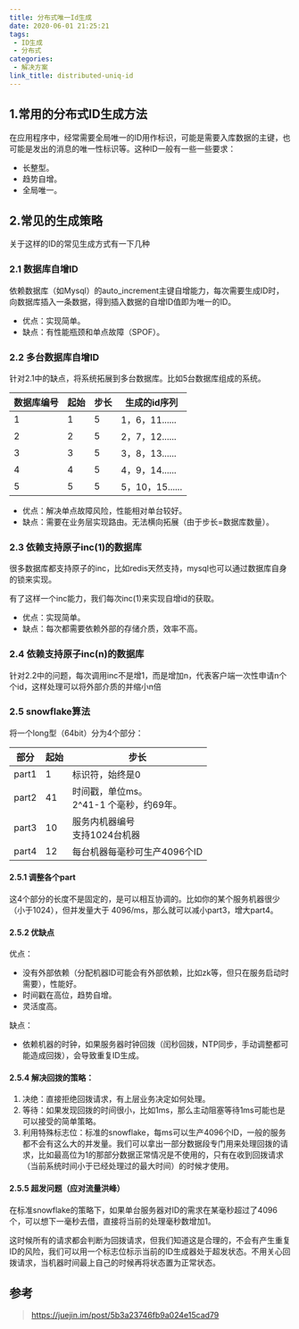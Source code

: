 ```yaml
---
title: 分布式唯一Id生成
date: 2020-06-01 21:25:21
tags:
 - ID生成
 - 分布式
categories:
 - 解决方案
link_title: distributed-uniq-id
---
```

## 1.常用的分布式ID生成方法

在应用程序中，经常需要全局唯一的ID用作标识，可能是需要入库数据的主键，也可能是发出的消息的唯一性标识等。这种ID一般有一些一些要求：

 - 长整型。
 - 趋势自增。
 - 全局唯一。
 <!-- more -->
## 2.常见的生成策略

关于这样的ID的常见生成方式有一下几种

### 2.1 数据库自增ID

依赖数据库（如Mysql）的auto_increment主键自增能力，每次需要生成ID时，向数据库插入一条数据，得到插入数据的自增ID值即为唯一的ID。

 - 优点：实现简单。
 - 缺点：有性能瓶颈和单点故障（SPOF）。

### 2.2 多台数据库自增ID

针对2.1中的缺点，将系统拓展到多台数据库。比如5台数据库组成的系统。

| 数据库编号 | 起始 | 步长 | 生成的id序列    |
| ---------- | ---- | ---- | --------------- |
| 1          | 1    | 5    | 1，6，11......  |
| 2          | 2    | 5    | 2，7，12......  |
| 3          | 3    | 5    | 3，8，13......  |
| 4          | 4    | 5    | 4，9，14......  |
| 5          | 5    | 5    | 5，10，15...... |

- 优点：解决单点故障风险，性能相对单台较好。
- 缺点：需要在业务层实现路由。无法横向拓展（由于步长=数据库数量）。

### 2.3 依赖支持原子inc(1)的数据库

很多数据库都支持原子的inc，比如redis天然支持，mysql也可以通过数据库自身的锁来实现。

有了这样一个inc能力，我们每次inc(1)来实现自增id的获取。

- 优点：实现简单。
- 缺点：每次都需要依赖外部的存储介质，效率不高。

### 2.4 依赖支持原子inc(n)的数据库

针对2.2中的问题，每次调用inc不是增1，而是增加n，代表客户端一次性申请n个个id，这样处理可以将外部介质的并缩小n倍

### 2.5 snowflake算法

将一个long型（64bit）分为4个部分：

| 部分  | 起始 | 步长                                          |
| ----- | ---- | --------------------------------------------- |
| part1 | 1    | 标识符，始终是0                               |
| part2 | 41   | 时间戳，单位ms。<br />2^41-1 个毫秒，约69年。 |
| part3 | 10   | 服务内机器编号<br />支持1024台机器            |
| part4 | 12   | 每台机器每毫秒可生产4096个ID                  |

#### 2.5.1 调整各个part

这4个部分的长度不是固定的，是可以相互协调的。比如你的某个服务机器很少（小于1024），但并发量大于 4096/ms，那么就可以减小part3，增大part4。

#### 2.5.2 优缺点

优点：

- 没有外部依赖（分配机器ID可能会有外部依赖，比如zk等，但只在服务启动时需要），性能好。
- 时间戳在高位，趋势自增。
- 灵活度高。

缺点：

- 依赖机器的时钟，如果服务器时钟回拨（闰秒回拨，NTP同步，手动调整都可能造成回拨），会导致重复ID生成。

#### 2.5.4 解决回拨的策略：

1. 决绝：直接拒绝回拨请求，有上层业务决定如何处理。
2. 等待：如果发现回拨的时间很小，比如1ms，那么主动阻塞等待1ms可能也是可以接受的简单策略。
3. 利用特殊标志位：标准的snowflake，每ms可以生产4096个ID，一般的服务都不会有这么大的并发量。我们可以拿出一部分数据段专门用来处理回拨的请求，比如最高位为1的那部分数据正常情况是不使用的，只有在收到回拨请求（当前系统时间小于已经处理过的最大时间）的时候才使用。

#### 2.5.5 超发问题（应对流量洪峰）

在标准snowflake的策略下，如果单台服务器对ID的需求在某毫秒超过了4096个，可以想下一毫秒去借，直接将当前的处理毫秒数增加1。

这时候所有的请求都会判断为回拨请求，但我们知道这是合理的，不会有产生重复ID的风险，我们可以用一个标志位标示当前的ID生成器处于超发状态。不用关心回拨请求，当机器时间最上自己的时候再将状态置为正常状态。


## 参考
 > https://juejin.im/post/5b3a23746fb9a024e15cad79